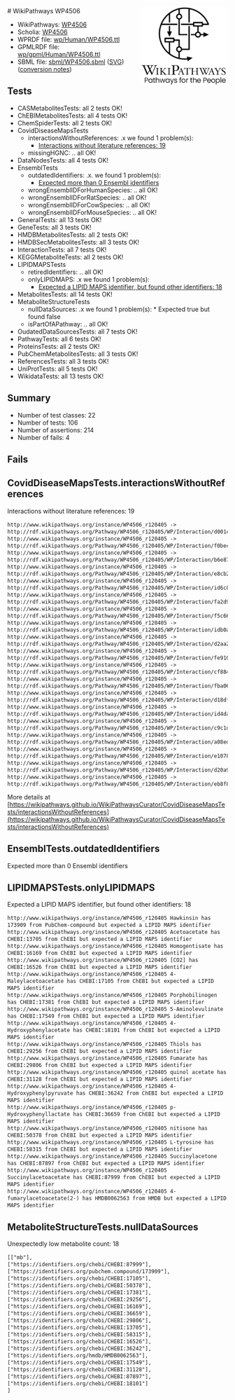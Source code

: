 <img style="float: right; width: 200px" src="../logo.png" />
# WikiPathways WP4506

* WikiPathways: [WP4506](https://identifiers.org/wikipathways:WP4506)
* Scholia: [WP4506](https://scholia.toolforge.org/wikipathways/WP4506)
* WPRDF file: [wp/Human/WP4506.ttl](../wp/Human/WP4506.ttl)
* GPMLRDF file: [wp/gpml/Human/WP4506.ttl](../wp/gpml/Human/WP4506.ttl)
* SBML file: [sbml/WP4506.sbml](../sbml/WP4506.sbml) ([SVG](../sbml/WP4506.svg)) ([conversion notes](../sbml/WP4506.txt))

## Tests
* CASMetabolitesTests: all 2 tests OK!
* ChEBIMetabolitesTests: all 4 tests OK!
* ChemSpiderTests: all 2 tests OK!
* CovidDiseaseMapsTests
    * interactionsWithoutReferences: .x we found 1 problem(s):
        * [Interactions without literature references: 19](#9701ccea)
    * missingHGNC: .. all OK!
* DataNodesTests: all 4 tests OK!
* EnsemblTests
    * outdatedIdentifiers: .x. we found 1 problem(s):
        * [Expected more than 0 Ensembl identifiers](#f44398b7)
    * wrongEnsemblIDForHumanSpecies: .. all OK!
    * wrongEnsemblIDForRatSpecies: .. all OK!
    * wrongEnsemblIDForCowSpecies: .. all OK!
    * wrongEnsemblIDForMouseSpecies: .. all OK!
* GeneralTests: all 13 tests OK!
* GeneTests: all 3 tests OK!
* HMDBMetabolitesTests: all 2 tests OK!
* HMDBSecMetabolitesTests: all 3 tests OK!
* InteractionTests: all 7 tests OK!
* KEGGMetaboliteTests: all 2 tests OK!
* LIPIDMAPSTests
    * retiredIdentifiers: .. all OK!
    * onlyLIPIDMAPS: .x we found 1 problem(s):
        * [Expected a LIPID MAPS identifier, but found other identifiers: 18](#d0bfb680)
* MetabolitesTests: all 14 tests OK!
* MetaboliteStructureTests
    * nullDataSources: .x we found 1 problem(s):
            * Expected true but found false
    * isPartOfAPathway: .. all OK!
* OudatedDataSourcesTests: all 7 tests OK!
* PathwayTests: all 6 tests OK!
* ProteinsTests: all 2 tests OK!
* PubChemMetabolitesTests: all 3 tests OK!
* ReferencesTests: all 3 tests OK!
* UniProtTests: all 5 tests OK!
* WikidataTests: all 13 tests OK!


## Summary

* Number of test classes: 22
* Number of tests: 106
* Number of assertions: 214
* Number of fails: 4

## Fails

<a name="9701ccea" />

## CovidDiseaseMapsTests.interactionsWithoutReferences

Interactions without literature references: 19
```
http://www.wikipathways.org/instance/WP4506_r120405 -> http://rdf.wikipathways.org/Pathway/WP4506_r120405/WP/Interaction/d001c
http://www.wikipathways.org/instance/WP4506_r120405 -> http://rdf.wikipathways.org/Pathway/WP4506_r120405/WP/Interaction/f0bec
http://www.wikipathways.org/instance/WP4506_r120405 -> http://rdf.wikipathways.org/Pathway/WP4506_r120405/WP/Interaction/b6e87
http://www.wikipathways.org/instance/WP4506_r120405 -> http://rdf.wikipathways.org/Pathway/WP4506_r120405/WP/Interaction/e8cb2
http://www.wikipathways.org/instance/WP4506_r120405 -> http://rdf.wikipathways.org/Pathway/WP4506_r120405/WP/Interaction/id6c8de097
http://www.wikipathways.org/instance/WP4506_r120405 -> http://rdf.wikipathways.org/Pathway/WP4506_r120405/WP/Interaction/fa2d9
http://www.wikipathways.org/instance/WP4506_r120405 -> http://rdf.wikipathways.org/Pathway/WP4506_r120405/WP/Interaction/f5c66
http://www.wikipathways.org/instance/WP4506_r120405 -> http://rdf.wikipathways.org/Pathway/WP4506_r120405/WP/Interaction/idb0ac6f1
http://www.wikipathways.org/instance/WP4506_r120405 -> http://rdf.wikipathways.org/Pathway/WP4506_r120405/WP/Interaction/d2aa2
http://www.wikipathways.org/instance/WP4506_r120405 -> http://rdf.wikipathways.org/Pathway/WP4506_r120405/WP/Interaction/fe910
http://www.wikipathways.org/instance/WP4506_r120405 -> http://rdf.wikipathways.org/Pathway/WP4506_r120405/WP/Interaction/cf884
http://www.wikipathways.org/instance/WP4506_r120405 -> http://rdf.wikipathways.org/Pathway/WP4506_r120405/WP/Interaction/fba06
http://www.wikipathways.org/instance/WP4506_r120405 -> http://rdf.wikipathways.org/Pathway/WP4506_r120405/WP/Interaction/d18df
http://www.wikipathways.org/instance/WP4506_r120405 -> http://rdf.wikipathways.org/Pathway/WP4506_r120405/WP/Interaction/id4da77879
http://www.wikipathways.org/instance/WP4506_r120405 -> http://rdf.wikipathways.org/Pathway/WP4506_r120405/WP/Interaction/c9c1d
http://www.wikipathways.org/instance/WP4506_r120405 -> http://rdf.wikipathways.org/Pathway/WP4506_r120405/WP/Interaction/a08ed
http://www.wikipathways.org/instance/WP4506_r120405 -> http://rdf.wikipathways.org/Pathway/WP4506_r120405/WP/Interaction/e1078
http://www.wikipathways.org/instance/WP4506_r120405 -> http://rdf.wikipathways.org/Pathway/WP4506_r120405/WP/Interaction/d20a9
http://www.wikipathways.org/instance/WP4506_r120405 -> http://rdf.wikipathways.org/Pathway/WP4506_r120405/WP/Interaction/eb8f8
```

More details at [https://wikipathways.github.io/WikiPathwaysCurator/CovidDiseaseMapsTests/interactionsWithoutReferences](https://wikipathways.github.io/WikiPathwaysCurator/CovidDiseaseMapsTests/interactionsWithoutReferences)

<a name="f44398b7" />

## EnsemblTests.outdatedIdentifiers

Expected more than 0 Ensembl identifiers
<a name="d0bfb680" />

## LIPIDMAPSTests.onlyLIPIDMAPS

Expected a LIPID MAPS identifier, but found other identifiers: 18
```
http://www.wikipathways.org/instance/WP4506_r120405 Hawkinsin has 173909 from PubChem-compound but expected a LIPID MAPS identifier
http://www.wikipathways.org/instance/WP4506_r120405 Acetoacetate has CHEBI:13705 from ChEBI but expected a LIPID MAPS identifier
http://www.wikipathways.org/instance/WP4506_r120405 Homogentisate has CHEBI:16169 from ChEBI but expected a LIPID MAPS identifier
http://www.wikipathways.org/instance/WP4506_r120405 [CO2] has CHEBI:16526 from ChEBI but expected a LIPID MAPS identifier
http://www.wikipathways.org/instance/WP4506_r120405 4-Maleylacetoacetate has CHEBI:17105 from ChEBI but expected a LIPID MAPS identifier
http://www.wikipathways.org/instance/WP4506_r120405 Porphobilinogen has CHEBI:17381 from ChEBI but expected a LIPID MAPS identifier
http://www.wikipathways.org/instance/WP4506_r120405 5-Aminolevulinate has CHEBI:17549 from ChEBI but expected a LIPID MAPS identifier
http://www.wikipathways.org/instance/WP4506_r120405 4-Hydroxyphenylacetate has CHEBI:18101 from ChEBI but expected a LIPID MAPS identifier
http://www.wikipathways.org/instance/WP4506_r120405 Thiols has CHEBI:29256 from ChEBI but expected a LIPID MAPS identifier
http://www.wikipathways.org/instance/WP4506_r120405 Fumarate has CHEBI:29806 from ChEBI but expected a LIPID MAPS identifier
http://www.wikipathways.org/instance/WP4506_r120405 quinol acetate has CHEBI:31128 from ChEBI but expected a LIPID MAPS identifier
http://www.wikipathways.org/instance/WP4506_r120405 4-Hydroxyphenylpyruvate has CHEBI:36242 from ChEBI but expected a LIPID MAPS identifier
http://www.wikipathways.org/instance/WP4506_r120405 p-Hydroxyphenyllactate has CHEBI:36659 from ChEBI but expected a LIPID MAPS identifier
http://www.wikipathways.org/instance/WP4506_r120405 nitisone has CHEBI:50378 from ChEBI but expected a LIPID MAPS identifier
http://www.wikipathways.org/instance/WP4506_r120405 L-tyrosine has CHEBI:58315 from ChEBI but expected a LIPID MAPS identifier
http://www.wikipathways.org/instance/WP4506_r120405 Succinylacetone has CHEBI:87897 from ChEBI but expected a LIPID MAPS identifier
http://www.wikipathways.org/instance/WP4506_r120405 Succinylacetoacetate has CHEBI:87999 from ChEBI but expected a LIPID MAPS identifier
http://www.wikipathways.org/instance/WP4506_r120405 4-fumarylacetoacetate(2-) has HMDB0062563 from HMDB but expected a LIPID MAPS identifier
```

<a name="91904191" />

## MetaboliteStructureTests.nullDataSources

Unexpectedly low metabolite count: 18
```
[["mb"],
["https://identifiers.org/chebi/CHEBI:87999"],
["https://identifiers.org/pubchem.compound/173909"],
["https://identifiers.org/chebi/CHEBI:17105"],
["https://identifiers.org/chebi/CHEBI:50378"],
["https://identifiers.org/chebi/CHEBI:17381"],
["https://identifiers.org/chebi/CHEBI:29256"],
["https://identifiers.org/chebi/CHEBI:16169"],
["https://identifiers.org/chebi/CHEBI:36659"],
["https://identifiers.org/chebi/CHEBI:29806"],
["https://identifiers.org/chebi/CHEBI:13705"],
["https://identifiers.org/chebi/CHEBI:58315"],
["https://identifiers.org/chebi/CHEBI:16526"],
["https://identifiers.org/chebi/CHEBI:36242"],
["https://identifiers.org/hmdb/HMDB0062563"],
["https://identifiers.org/chebi/CHEBI:17549"],
["https://identifiers.org/chebi/CHEBI:31128"],
["https://identifiers.org/chebi/CHEBI:87897"],
["https://identifiers.org/chebi/CHEBI:18101"]
]
```

